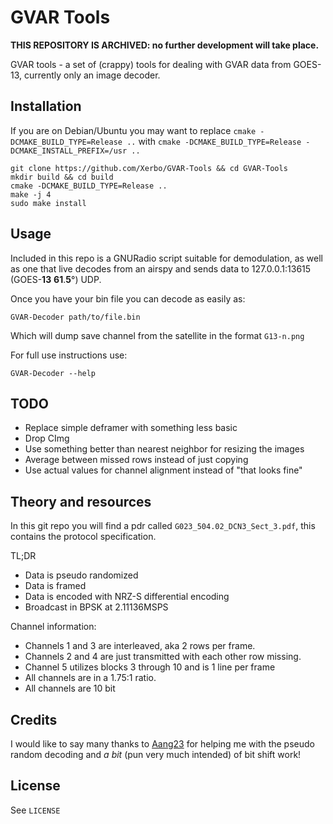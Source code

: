 # GVAR Tools

**THIS REPOSITORY IS ARCHIVED: no further development will take place.**

GVAR tools - a set of (crappy) tools for dealing with GVAR data from GOES-13, currently only an image decoder.

## Installation

If you are on Debian/Ubuntu you may want to replace `cmake -DCMAKE_BUILD_TYPE=Release ..` with `cmake -DCMAKE_BUILD_TYPE=Release -DCMAKE_INSTALL_PREFIX=/usr ..`

```
git clone https://github.com/Xerbo/GVAR-Tools && cd GVAR-Tools
mkdir build && cd build
cmake -DCMAKE_BUILD_TYPE=Release ..
make -j 4
sudo make install
```

## Usage

Included in this repo is a GNURadio script suitable for demodulation, as well as one that live decodes from an airspy and sends data to 127.0.0.1:13615 (GOES-**13** **61**.**5**°) UDP.

Once you have your bin file you can decode as easily as:

```
GVAR-Decoder path/to/file.bin
```

Which will dump save channel from the satellite in the format `G13-n.png`

For full use instructions use:

```
GVAR-Decoder --help
```

## TODO

 - Replace simple deframer with something less basic
 - Drop CImg
 - Use something better than nearest neighbor for resizing the images
 - Average between missed rows instead of just copying
 - Use actual values for channel alignment instead of "that looks fine"

## Theory and resources

In this git repo you will find a pdr called `G023_504.02_DCN3_Sect_3.pdf`, this contains the protocol specification.

TL;DR

 - Data is pseudo randomized
 - Data is framed
 - Data is encoded with NRZ-S differential encoding
 - Broadcast in BPSK at 2.11136MSPS

Channel information:

 - Channels 1 and 3 are interleaved, aka 2 rows per frame.
 - Channels 2 and 4 are just transmitted with each other row missing.
 - Channel 5 utilizes blocks 3 through 10 and is 1 line per frame
 - All channels are in a 1.75:1 ratio.
 - All channels are 10 bit

## Credits

I would like to say many thanks to [Aang23](https://github.com/Aang23) for helping me with the pseudo random decoding and *a bit* (pun very much intended) of bit shift work!

## License

See `LICENSE`
